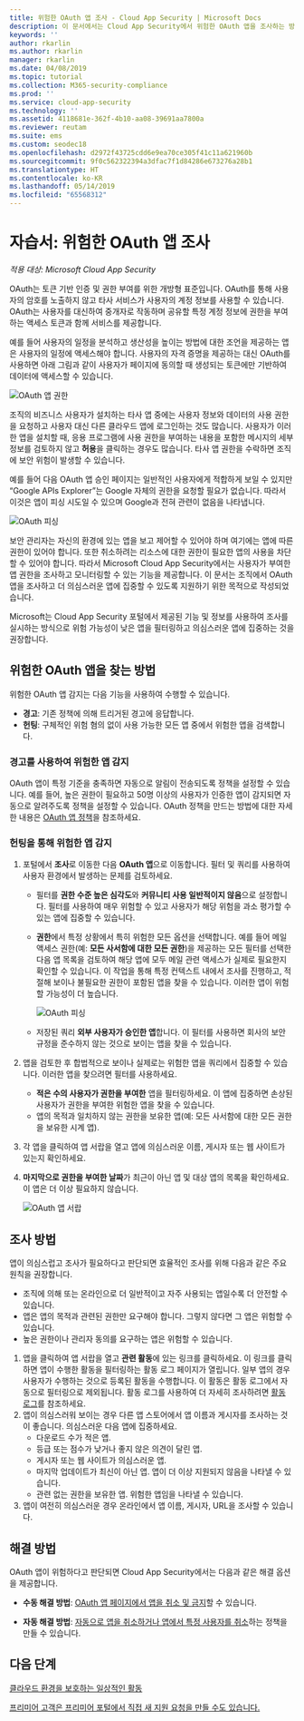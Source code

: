 ```yaml
---
title: 위험한 OAuth 앱 조사 - Cloud App Security | Microsoft Docs
description: 이 문서에서는 Cloud App Security에서 위험한 OAuth 앱을 조사하는 방법을 설명합니다.
keywords: ''
author: rkarlin
ms.author: rkarlin
manager: rkarlin
ms.date: 04/08/2019
ms.topic: tutorial
ms.collection: M365-security-compliance
ms.prod: ''
ms.service: cloud-app-security
ms.technology: ''
ms.assetid: 4118681e-362f-4b10-aa08-39691aa7800a
ms.reviewer: reutam
ms.suite: ems
ms.custom: seodec18
ms.openlocfilehash: d2972f43725cdd6e9ea70ce305f41c11a621960b
ms.sourcegitcommit: 9f0c562322394a3dfac7f1d84286e673276a28b1
ms.translationtype: HT
ms.contentlocale: ko-KR
ms.lasthandoff: 05/14/2019
ms.locfileid: "65568312"
---
```

# <a name="tutorial-investigate-risky-oauth-apps"></a>자습서: 위험한 OAuth 앱 조사

*적용 대상: Microsoft Cloud App Security*

OAuth는 토큰 기반 인증 및 권한 부여를 위한 개방형 표준입니다. OAuth를 통해 사용자의 암호를 노출하지 않고 타사 서비스가 사용자의 계정 정보를 사용할 수 있습니다. OAuth는 사용자를 대신하여 중개자로 작동하며 공유할 특정 계정 정보에 권한을 부여하는 액세스 토큰과 함께 서비스를 제공합니다. 

예를 들어 사용자의 일정을 분석하고 생산성을 높이는 방법에 대한 조언을 제공하는 앱은 사용자의 일정에 액세스해야 합니다. 사용자의 자격 증명을 제공하는 대신 OAuth를 사용하면 아래 그림과 같이 사용자가 페이지에 동의할 때 생성되는 토큰에만 기반하여 데이터에 액세스할 수 있습니다.

 ![OAuth 앱 권한](./media/oauth-permission.png) 

조직의 비즈니스 사용자가 설치하는 타사 앱 중에는 사용자 정보와 데이터의 사용 권한을 요청하고 사용자 대신 다른 클라우드 앱에 로그인하는 것도 많습니다. 사용자가 이러한 앱을 설치할 때, 응용 프로그램에 사용 권한을 부여하는 내용을 포함한 메시지의 세부 정보를 검토하지 않고 **허용**을 클릭하는 경우도 많습니다. 타사 앱 권한을 수락하면 조직에 보안 위험이 발생할 수 있습니다.

예를 들어 다음 OAuth 앱 승인 페이지는 일반적인 사용자에게 적합하게 보일 수 있지만 “Google APIs Explorer”는 Google 자체의 권한을 요청할 필요가 없습니다. 따라서 이것은 앱이 피싱 시도일 수 있으며 Google과 전혀 관련이 없음을 나타냅니다.

 ![OAuth 피싱](./media/oauth-phishing.png) 

보안 관리자는 자신의 환경에 있는 앱을 보고 제어할 수 있어야 하며 여기에는 앱에 따른 권한이 있어야 합니다. 또한 취소하려는 리소스에 대한 권한이 필요한 앱의 사용을 차단할 수 있어야 합니다. 따라서 Microsoft Cloud App Security에서는 사용자가 부여한 앱 권한을 조사하고 모니터링할 수 있는 기능을 제공합니다. 이 문서는 조직에서 OAuth 앱을 조사하고 더 의심스러운 앱에 집중할 수 있도록 지원하기 위한 목적으로 작성되었습니다. 

Microsoft는 Cloud App Security 포털에서 제공된 기능 및 정보를 사용하여 조사를 실시하는 방식으로 위험 가능성이 낮은 앱을 필터링하고 의심스러운 앱에 집중하는 것을 권장합니다. 

## <a name="how-to-detect-risky-oauth-apps"></a>위험한 OAuth 앱을 찾는 방법

위험한 OAuth 앱 감지는 다음 기능을 사용하여 수행할 수 있습니다. 

- **경고**: 기존 정책에 의해 트리거된 경고에 응답합니다. 
- **헌팅**: 구체적인 위험 혐의 없이 사용 가능한 모든 앱 중에서 위험한 앱을 검색합니다. 


### <a name="detect-risky-apps-using-alerts"></a>경고를 사용하여 위험한 앱 감지

OAuth 앱이 특정 기준을 충족하면 자동으로 알림이 전송되도록 정책을 설정할 수 있습니다. 예를 들어, 높은 권한이 필요하고 50명 이상의 사용자가 인증한 앱이 감지되면 자동으로 알려주도록 정책을 설정할 수 있습니다. OAuth 정책을 만드는 방법에 대한 자세한 내용은 [OAuth 앱 정책](app-permission-policy.md)을 참조하세요.

### <a name="detect-risky-apps-by-hunting"></a>헌팅을 통해 위험한 앱 감지

1.  포털에서 **조사**로 이동한 다음 **OAuth 앱**으로 이동합니다. 필터 및 쿼리를 사용하여 사용자 환경에서 발생하는 문제를 검토하세요.

    - 필터를 **권한 수준 높은 심각도**와 **커뮤니티 사용 일반적이지 않음**으로 설정합니다. 필터를 사용하여 매우 위험할 수 있고 사용자가 해당 위험을 과소 평가할 수 있는 앱에 집중할 수 있습니다.
    - **권한**에서 특정 상황에서 특히 위험한 모든 옵션을 선택합니다. 예를 들어 메일 액세스 권한(예: **모든 사서함에 대한 모든 권한**)을 제공하는 모든 필터를 선택한 다음 앱 목록을 검토하여 해당 앱에 모두 메일 관련 액세스가 실제로 필요한지 확인할 수 있습니다. 이 작업을 통해 특정 컨텍스트 내에서 조사를 진행하고, 적절해 보이나 불필요한 권한이 포함된 앱을 찾을 수 있습니다. 이러한 앱이 위험할 가능성이 더 높습니다. 
    
      ![OAuth 피싱](./media/oauth-filters.png) 
 
    - 저장된 쿼리 **외부 사용자가 승인한 앱**합니다. 이 필터를 사용하면 회사의 보안 규정을 준수하지 않는 것으로 보이는 앱을 찾을 수 있습니다.
2.  앱을 검토한 후 합법적으로 보이나 실제로는 위험한 앱을 쿼리에서 집중할 수 있습니다. 이러한 앱을 찾으려면 필터를 사용하세요.
    - **적은 수의 사용자가 권한을 부여한** 앱을 필터링하세요. 이 앱에 집중하면 손상된 사용자가 권한을 부여한 위험한 앱을 찾을 수 있습니다.
    - 앱의 목적과 일치하지 않는 권한을 보유한 앱(예: 모든 사서함에 대한 모든 권한을 보유한 시계 앱).
3. 각 앱을 클릭하여 앱 서랍을 열고 앱에 의심스러운 이름, 게시자 또는 웹 사이트가 있는지 확인하세요.
1. **마지막으로 권한을 부여한 날짜**가 최근이 아닌 앱 및 대상 앱의 목록을 확인하세요. 이 앱은 더 이상 필요하지 않습니다. 

   ![OAuth 앱 서랍](./media/oauth-drawer.png) 


## <a name="how-to-investigate"></a>조사 방법

앱이 의심스럽고 조사가 필요하다고 판단되면 효율적인 조사를 위해 다음과 같은 주요 원칙을 권장합니다. 

- 조직에 의해 또는 온라인으로 더 일반적이고 자주 사용되는 앱일수록 더 안전할 수 있습니다.
- 앱은 앱의 목적과 관련된 권한만 요구해야 합니다. 그렇지 않다면 그 앱은 위험할 수 있습니다. 
- 높은 권한이나 관리자 동의를 요구하는 앱은 위험할 수 있습니다. 


1. 앱을 클릭하여 앱 서랍을 열고 **관련 활동**에 있는 링크를 클릭하세요. 이 링크를 클릭하면 앱이 수행한 활동을 필터링하는 활동 로그 페이지가 열립니다. 일부 앱의 경우 사용자가 수행하는 것으로 등록된 활동을 수행합니다. 이 활동은 활동 로그에서 자동으로 필터링으로 제외됩니다. 활동 로그를 사용하여 더 자세히 조사하려면 [활동 로그](activity-filters.md)를 참조하세요. 
4. 앱이 의심스러워 보이는 경우 다른 앱 스토어에서 앱 이름과 게시자를 조사하는 것이 좋습니다. 의심스러운 다음 앱에 집중하세요. 
    - 다운로드 수가 적은 앱.
    - 등급 또는 점수가 낮거나 좋지 않은 의견이 달린 앱.
    - 게시자 또는 웹 사이트가 의심스러운 앱.
    - 마지막 업데이트가 최신이 아닌 앱. 앱이 더 이상 지원되지 않음을 나타낼 수 있습니다. 
    - 관련 없는 권한을 보유한 앱. 위험한 앱임을 나타낼 수 있습니다. 
5. 앱이 여전히 의심스러운 경우 온라인에서 앱 이름, 게시자, URL을 조사할 수 있습니다. 

## <a name="how-to-remediate"></a>해결 방법 

OAuth 앱이 위험하다고 판단되면 Cloud App Security에서는 다음과 같은 해결 옵션을 제공합니다. 

- **수동 해결 방법**: [OAuth 앱 페이지에서 앱을 취소 및 금지](manage-app-permissions.md#ban-or-approve-an-app)할 수 있습니다.

- **자동 해결 방법**: [자동으로 앱을 취소하거나 앱에서 특정 사용자를 취소](app-permission-policy.md)하는 정책을 만들 수 있습니다.


 
## <a name="next-steps"></a>다음 단계
[클라우드 환경을 보호하는 일상적인 활동](daily-activities-to-protect-your-cloud-environment.md) 

[프리미어 고객은 프리미어 포털에서 직접 새 지원 요청을 만들 수도 있습니다.](https://premier.microsoft.com/) 
 
